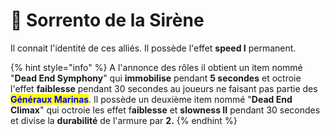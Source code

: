 # 🌊 Sorrento de la Sirène

Il connait l'identité de ces alliés.                                                                                                Il possède l'effet **speed I** permanent.

{% hint style="info" %}
A l'annonce des rôles il obtient un item nommé "**Dead End Symphony**" qui **immobilise** pendant **5 secondes** et octroie l'effet **faiblesse** pendant 30 secondes au joueurs ne faisant pas partie des <mark style="color:blue;">**Généraux Marinas**</mark>. Il possède un deuxième item nommé "**Dead End Climax**" qui octroie les effet f**aiblesse** et **slowness II** pendant 30 secondes et divise la **durabilité** de l'armure par **2.**
{% endhint %}
